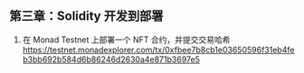 ## 第三章：Solidity 开发到部署

1. 在 Monad Testnet 上部署一个 NFT 合约，并提交交易哈希  
https://testnet.monadexplorer.com/tx/0xfbee7b8cb1e03650596f31eb4feb3bb692b584d6b86246d2630a4e871b3697e5

